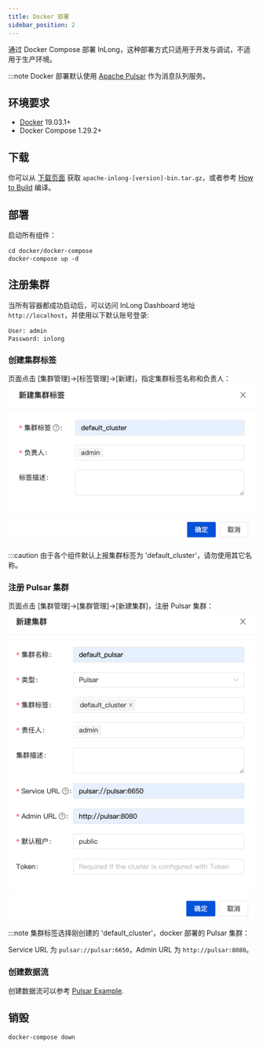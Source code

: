 ```yaml
---
title: Docker 部署
sidebar_position: 2
---
```


通过 Docker Compose 部署 InLong，这种部署方式只适用于开发与调试，不适用于生产环境。

:::note
Docker 部署默认使用 [Apache Pulsar](https://pulsar.apache.org/docs/concepts-overview) 作为消息队列服务。

## 环境要求
- [Docker](https://docs.docker.com/engine/install/) 19.03.1+
- Docker Compose 1.29.2+

## 下载
你可以从 [下载页面](https://inlong.apache.org/zh-CN/download/) 获取 `apache-inlong-[version]-bin.tar.gz`，或者参考 [How to Build](quick_start/how_to_build.md) 编译。

## 部署
启动所有组件：
```
cd docker/docker-compose
docker-compose up -d
```

## 注册集群
当所有容器都成功启动后，可以访问 InLong Dashboard 地址`http://localhost`，并使用以下默认账号登录:
```
User: admin
Password: inlong
```

### 创建集群标签
页面点击 [集群管理]->[标签管理]->[新建]，指定集群标签名称和负责人：
![](img/create_cluster_tag.png)

:::caution
由于各个组件默认上报集群标签为 'default_cluster'，请勿使用其它名称。

### 注册 Pulsar 集群
页面点击 [集群管理]->[集群管理]->[新建集群]，注册 Pulsar 集群：
![](img/create_pulsar_cluster.png)

:::note
集群标签选择刚创建的 'default_cluster'，docker 部署的 Pulsar 集群：

Service URL 为 `pulsar://pulsar:6650`，Admin URL 为 `http://pulsar:8080`。

### 创建数据流
创建数据流可以参考 [Pulsar Example](quick_start/pulsar_example.md).

## 销毁
```
docker-compose down
```
